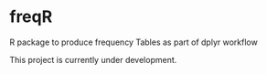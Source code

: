 # freqR
R package to produce frequency Tables as part of dplyr workflow

This project is currently under development.
